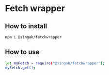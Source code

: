 # Fetch wrapper

## How to install
```bash
npm i @singah/fetchwrapper
```

## How to use
```bash
let myFetch = require("@singah/fetchwrapper");
myFetch.get();
```